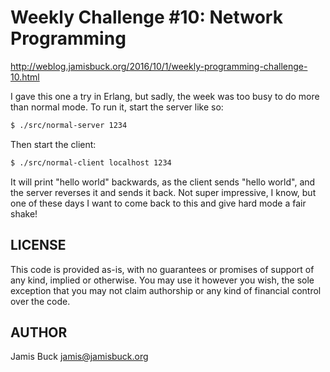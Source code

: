 # Weekly Challenge #10: Network Programming

http://weblog.jamisbuck.org/2016/10/1/weekly-programming-challenge-10.html

I gave this one a try in Erlang, but sadly, the week was too busy to do
more than normal mode. To run it, start the server like so:

```sh
$ ./src/normal-server 1234
```

Then start the client:

```sh
$ ./src/normal-client localhost 1234
```

It will print "hello world" backwards, as the client sends "hello world",
and the server reverses it and sends it back. Not super impressive, I know,
but one of these days I want to come back to this and give hard mode a
fair shake!


## LICENSE

This code is provided as-is, with no guarantees or promises of support of
any kind, implied or otherwise. You may use it however you wish, the sole
exception that you may not claim authorship or any kind of financial control
over the code.


## AUTHOR

Jamis Buck <jamis@jamisbuck.org>
